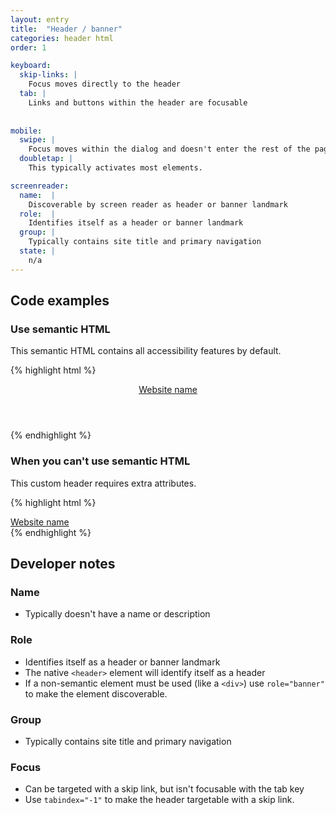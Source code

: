```yaml
---
layout: entry
title:  "Header / banner"
categories: header html
order: 1

keyboard:
  skip-links: |
    Focus moves directly to the header
  tab: |
    Links and buttons within the header are focusable
    
     
mobile:
  swipe: |
    Focus moves within the dialog and doesn't enter the rest of the page.
  doubletap: |
    This typically activates most elements.

screenreader:
  name:  |
    Discoverable by screen reader as header or banner landmark
  role:  |
    Identifies itself as a header or banner landmark
  group: |
    Typically contains site title and primary navigation
  state: |
    n/a
---
```


## Code examples

### Use semantic HTML

This semantic HTML contains all accessibility features by default.

{% highlight html %}
<header tabindex="-1" id="example-header">
  <a href="/">Website name</a>
</header>
{% endhighlight %}

### When you can't use semantic HTML

This custom header requires extra attributes.

{% highlight html %}
<div role="banner" tabindex="-1" id="example-header">
  <a href="/">Website name</a>
</div>
{% endhighlight %}

## Developer notes

### Name
- Typically doesn't have a name or description

### Role

- Identifies itself as a header or banner landmark
- The native `<header>` element will identify itself as a header
- If a non-semantic element must be used (like a `<div>`) use `role="banner"` to make the element discoverable.

### Group

-   Typically contains site title and primary navigation

### Focus

- Can be targeted with a skip link, but isn't focusable with the tab key
- Use `tabindex="-1"` to make the header targetable with a skip link.



